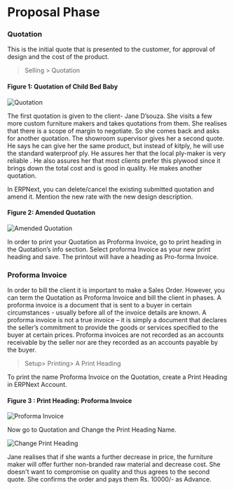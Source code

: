 # Proposal Phase

### Quotation

This is the initial quote that is presented to the customer, for approval of design and the cost of the product.  

> Selling > Quotation

#### Figure 1: Quotation of Child Bed Baby

![Quotation](/assets/frappe_io/images/erpnext/e-t-o-quotation-1-childbed.png)

The first quotation is given to the client- Jane D’souza. She visits a few more custom furniture makers and takes quotations from them. She realises that there is a scope of margin to negotiate. So she comes back and asks for another quotation. The showroom supervisor gives her a second quote. He says he can give her the same product, but instead of kitply, he will use  the standard waterproof ply. He assures her that the local ply-maker is very reliable . He also assures her that most clients prefer this plywood since it brings down the total cost and is good in quality. He makes another quotation.

In ERPNext, you can delete/cancel the existing submitted quotation and amend it. Mention the new rate with the new design description.

#### Figure 2:  Amended Quotation

![Amended Quotation](/assets/frappe_io/images/erpnext/e-t-o-quotation-amend-childbed.png)

In order to print your Quotation as Proforma Invoice, go to print heading in the Quotation’s  info section. Select proforma Invoice as your new print heading and save. The printout will have a heading as Pro-forma Invoice.

### Proforma Invoice 

In order to bill the client it is important to make a Sales Order. However, you can term the Quotation as Proforma Invoice and bill the client in phases. A proforma invoice is a document that is sent to a buyer in certain circumstances - usually before all of the invoice details are known. A proforma invoice is not a true invoice – it is simply a document that declares the seller’s commitment to provide the goods or services specified to the buyer at certain prices. Proforma invoices are not recorded as an accounts receivable by the seller nor are they recorded as an accounts payable by the buyer.


> Setup> Printing> A Print Heading

To print the name Proforma Invoice on the Quotation, create a Print Heading in ERPNext Account. 

#### Figure 3 : Print Heading: Proforma Invoice

![Proforma Invoice](/assets/frappe_io/images/erpnext/e-t-o-proforma-invoice-childbed.png)

Now go to Quotation and Change the Print Heading Name.

![Change Print Heading](/assets/frappe_io/images/erpnext/e-t-o-print-heading-childbed.png)

Jane realises that if she wants a further decrease in price, the furniture maker will offer further non-branded raw material and decrease cost. She doesn't want to compromise on quality and thus agrees to the second quote. She confirms the order and pays them Rs. 10000/- as Advance.

